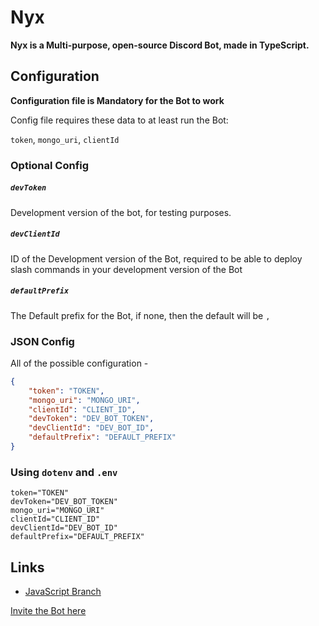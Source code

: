 # Nyx

**Nyx is a Multi-purpose, open-source Discord Bot, made in TypeScript.**

## Configuration

**Configuration file is Mandatory for the Bot to work**

Config file requires these data to at least run the Bot:

`token`, `mongo_uri`, `clientId`

### Optional Config

##### `devToken`
Development version of the bot, for testing purposes.

##### `devClientId`
ID of the Development version of the Bot, required to be able to deploy slash commands in your development version of the Bot

##### `defaultPrefix`
The Default prefix for the Bot, if none, then the default will be `,`

### JSON Config

All of the possible configuration -

```json
{
    "token": "TOKEN",
    "mongo_uri": "MONGO_URI",
    "clientId": "CLIENT_ID",
    "devToken": "DEV_BOT_TOKEN",
    "devClientId": "DEV_BOT_ID",
    "defaultPrefix": "DEFAULT_PREFIX"
}
```

### Using `dotenv` and `.env`

```env
token="TOKEN"
devToken="DEV_BOT_TOKEN"
mongo_uri="MONGO_URI"
clientId="CLIENT_ID"
devClientId="DEV_BOT_ID"
defaultPrefix="DEFAULT_PREFIX"
```

## Links

- [JavaScript Branch](https://github.com/nyx-team/nyx/tree/main)

[Invite the Bot here](https://discord.com/oauth2/authorize?client_id=960533661109878805&scope=bot%20applications.commands&permissions=545394261246)
